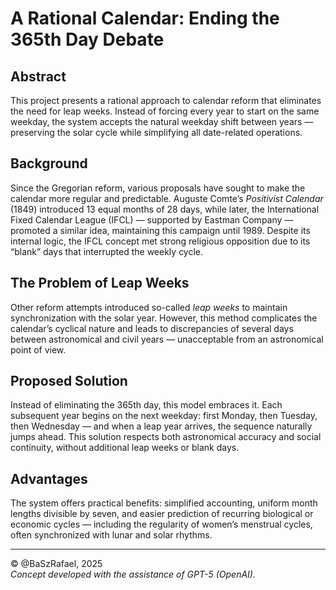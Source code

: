 # A Rational Calendar: Ending the 365th Day Debate

## Abstract
This project presents a rational approach to calendar reform that eliminates the need for leap weeks. Instead of forcing every year to start on the same weekday, the system accepts the natural weekday shift between years — preserving the solar cycle while simplifying all date-related operations.

## Background
Since the Gregorian reform, various proposals have sought to make the calendar more regular and predictable. Auguste Comte’s *Positivist Calendar* (1849) introduced 13 equal months of 28 days, while later, the International Fixed Calendar League (IFCL) — supported by Eastman Company — promoted a similar idea, maintaining this campaign until 1989. Despite its internal logic, the IFCL concept met strong religious opposition due to its “blank” days that interrupted the weekly cycle.

## The Problem of Leap Weeks
Other reform attempts introduced so-called *leap weeks* to maintain synchronization with the solar year. However, this method complicates the calendar’s cyclical nature and leads to discrepancies of several days between astronomical and civil years — unacceptable from an astronomical point of view.

## Proposed Solution
Instead of eliminating the 365th day, this model embraces it. Each subsequent year begins on the next weekday: first Monday, then Tuesday, then Wednesday — and when a leap year arrives, the sequence naturally jumps ahead. This solution respects both astronomical accuracy and social continuity, without additional leap weeks or blank days.

## Advantages
The system offers practical benefits: simplified accounting, uniform month lengths divisible by seven, and easier prediction of recurring biological or economic cycles — including the regularity of women’s menstrual cycles, often synchronized with lunar and solar rhythms.

---

© @BaSzRafael, 2025  
*Concept developed with the assistance of GPT-5 (OpenAI).*
